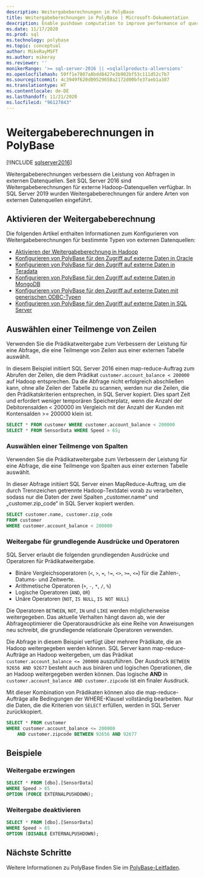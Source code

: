 ```yaml
---
description: Weitergabeberechnungen in PolyBase
title: Weitergabeberechnungen in PolyBase | Microsoft-Dokumentation
dexcription: Enable pushdown computation to improve performance of queries on your Hadoop cluster. You can select a subset of rows/columns in an external table for pushdown.
ms.date: 11/17/2020
ms.prod: sql
ms.technology: polybase
ms.topic: conceptual
author: MikeRayMSFT
ms.author: mikeray
ms.reviewer: ''
monikerRange: '>= sql-server-2016 || =sqlallproducts-allversions'
ms.openlocfilehash: 59ff1e7807a8bdd8427e3b902bf53c111d52c7b7
ms.sourcegitcommit: 4c3949f620d09529658a2172d00bfe37aeb1a387
ms.translationtype: HT
ms.contentlocale: de-DE
ms.lasthandoff: 11/21/2020
ms.locfileid: "96127843"
---
```

# <a name="pushdown-computations-in-polybase"></a>Weitergabeberechnungen in PolyBase

[!INCLUDE [sqlserver2016](../../includes/applies-to-version/sqlserver2016.md)]

Weitergabeberechnungen verbessern die Leistung von Abfragen in externen Datenquellen. Seit SQL Server 2016 sind Weitergabeberechnungen für externe Hadoop-Datenquellen verfügbar. In SQL Server 2019 wurden Weitergabeberechnungen für andere Arten von externen Datenquellen eingeführt.

## <a name="enable-pushdown-computation"></a> Aktivieren der Weitergabeberechnung

Die folgenden Artikel enthalten Informationen zum Konfigurieren von Weitergabeberechnungen für bestimmte Typen von externen Datenquellen:

- [Aktivieren der Weitergabeberechnung in Hadoop](polybase-configure-hadoop.md#pushdown)
- [Konfigurieren von PolyBase für den Zugriff auf externe Daten in Oracle](polybase-configure-oracle.md)
- [Konfigurieren von PolyBase für den Zugriff auf externe Daten in Teradata](polybase-configure-teradata.md)
- [Konfigurieren von PolyBase für den Zugriff auf externe Daten in MongoDB](polybase-configure-mongodb.md)
- [Konfigurieren von PolyBase für den Zugriff auf externe Daten mit generischen ODBC-Typen](polybase-configure-odbc-generic.md)
- [Konfigurieren von PolyBase für den Zugriff auf externe Daten in SQL Server](polybase-configure-sql-server.md)

## <a name="select-a-subset-of-rows"></a>Auswählen einer Teilmenge von Zeilen

Verwenden Sie die Prädikatweitergabe zum Verbessern der Leistung für eine Abfrage, die eine Teilmenge von Zeilen aus einer externen Tabelle auswählt.

In diesem Beispiel initiiert SQL Server 2016 einen map-reduce-Auftrag zum Abrufen der Zeilen, die dem Prädikat `customer.account_balance < 200000` auf Hadoop entsprechen. Da die Abfrage nicht erfolgreich abschließen kann, ohne alle Zeilen der Tabelle zu scannen, werden nur die Zeilen, die den Prädikatskriterien entsprechen, in SQL Server kopiert. Dies spart Zeit und erfordert weniger temporären Speicherplatz, wenn die Anzahl der Debitorensalden < 200000 im Vergleich mit der Anzahl der Kunden mit Kontensalden >= 200000 klein ist.

```sql
SELECT * FROM customer WHERE customer.account_balance < 200000
SELECT * FROM SensorData WHERE Speed > 65;  
```

### <a name="select-a-subset-of-columns"></a>Auswählen einer Teilmenge von Spalten

Verwenden Sie die Prädikatweitergabe zum Verbessern der Leistung für eine Abfrage, die eine Teilmenge von Spalten aus einer externen Tabelle auswählt.

In dieser Abfrage initiiert SQL Server einen MapReduce-Auftrag, um die durch Trennzeichen getrennte Hadoop-Textdatei vorab zu verarbeiten, sodass nur die Daten der zwei Spalten „customer.name“ und „customer.zip_code“ in SQL Server kopiert werden.

```sql
SELECT customer.name, customer.zip_code
FROM customer
WHERE customer.account_balance < 200000
```

### <a name="pushdown-for-basic-expressions-and-operators"></a>Weitergabe für grundlegende Ausdrücke und Operatoren

SQL Server erlaubt die folgenden grundlegenden Ausdrücke und Operatoren für Prädikatweitergabe.

- Binäre Vergleichsoperatoren (`<`, `>`, `=`, `!=`, `<>`, `>=`, `<=`) für die Zahlen-, Datums- und Zeitwerte.
- Arithmetische Operatoren (`+`, `-`, `*`, `/`, `%`)
- Logische Operatoren (`AND`, `OR`)
- Unäre Operatoren (`NOT`, `IS NULL`, `IS NOT NULL`)

Die Operatoren `BETWEEN`, `NOT`, `IN` und `LIKE` werden möglicherweise weitergegeben. Das aktuelle Verhalten hängt davon ab, wie der Abfrageoptimierer die Operatorausdrücke als eine Reihe von Anweisungen neu schreibt, die grundlegende relationale Operatoren verwenden.

Die Abfrage in diesem Beispiel verfügt über mehrere Prädikate, die an Hadoop weitergegeben werden können. SQL Server kann map-reduce-Aufträge an Hadoop weitergeben, um das Prädikat `customer.account_balance <= 200000` auszuführen. Der Ausdruck `BETWEEN 92656 AND 92677` besteht auch aus binären und logischen Operationen, die an Hadoop weitergegeben werden können. Das logische **AND** in `customer.account_balance AND customer.zipcode` ist ein finaler Ausdruck.

Mit dieser Kombination von Prädikaten können also die map-reduce-Aufträge alle Bedingungen der WHERE-Klausel vollständig bearbeiten. Nur die Daten, die die Kriterien von `SELECT` erfüllen, werden in SQL Server zurückkopiert.

```sql
SELECT * FROM customer 
WHERE customer.account_balance <= 200000 
    AND customer.zipcode BETWEEN 92656 AND 92677
```

## <a name="examples"></a>Beispiele

### <a name="force-pushdown"></a>Weitergabe erzwingen

```sql
SELECT * FROM [dbo].[SensorData]
WHERE Speed > 65
OPTION (FORCE EXTERNALPUSHDOWN);
```

### <a name="disable-pushdown"></a>Weitergabe deaktivieren

```sql
SELECT * FROM [dbo].[SensorData]
WHERE Speed > 65
OPTION (DISABLE EXTERNALPUSHDOWN);
```

## <a name="next-steps"></a>Nächste Schritte

Weitere Informationen zu PolyBase finden Sie im [PolyBase-Leitfaden](polybase-guide.md).
